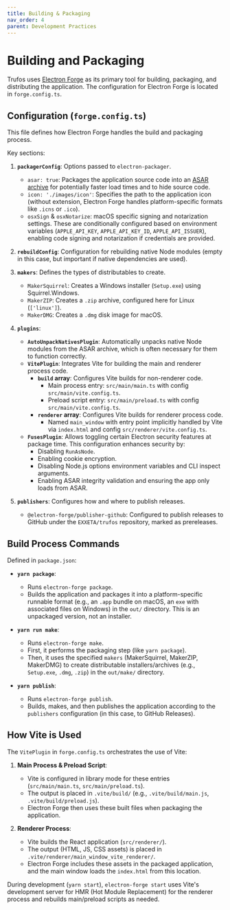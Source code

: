 ```yaml
---
title: Building & Packaging
nav_order: 4
parent: Development Practices
---
```


# Building and Packaging

Trufos uses [Electron Forge](https://www.electronforge.io/) as its primary tool for building, packaging, and distributing the application. The configuration for Electron Forge is located in `forge.config.ts`.

## Configuration (`forge.config.ts`)

This file defines how Electron Forge handles the build and packaging process.

Key sections:

1.  **`packagerConfig`**: Options passed to `electron-packager`.
    *   `asar: true`: Packages the application source code into an [ASAR archive](https://www.electronjs.org/docs/latest/tutorial/asar-archives) for potentially faster load times and to hide source code.
    *   `icon: './images/icon'`: Specifies the path to the application icon (without extension, Electron Forge handles platform-specific formats like `.icns` or `.ico`).
    *   `osxSign` & `osxNotarize`: macOS specific signing and notarization settings. These are conditionally configured based on environment variables (`APPLE_API_KEY`, `APPLE_API_KEY_ID`, `APPLE_API_ISSUER`), enabling code signing and notarization if credentials are provided.

2.  **`rebuildConfig`**: Configuration for rebuilding native Node modules (empty in this case, but important if native dependencies are used).

3.  **`makers`**: Defines the types of distributables to create.
    *   `MakerSquirrel`: Creates a Windows installer (`Setup.exe`) using Squirrel.Windows.
    *   `MakerZIP`: Creates a `.zip` archive, configured here for Linux (`['linux']`).
    *   `MakerDMG`: Creates a `.dmg` disk image for macOS.

4.  **`plugins`**:
    *   **`AutoUnpackNativesPlugin`**: Automatically unpacks native Node modules from the ASAR archive, which is often necessary for them to function correctly.
    *   **`VitePlugin`**: Integrates Vite for building the main and renderer process code.
        *   **`build` array**: Configures Vite builds for non-renderer code.
            *   Main process entry: `src/main/main.ts` with config `src/main/vite.config.ts`.
            *   Preload script entry: `src/main/preload.ts` with config `src/main/vite.config.ts`.
        *   **`renderer` array**: Configures Vite builds for renderer process code.
            *   Named `main_window` with entry point implicitly handled by Vite via `index.html` and config `src/renderer/vite.config.ts`.
    *   **`FusesPlugin`**: Allows toggling certain Electron security features at package time. This configuration enhances security by:
        *   Disabling `RunAsNode`.
        *   Enabling cookie encryption.
        *   Disabling Node.js options environment variables and CLI inspect arguments.
        *   Enabling ASAR integrity validation and ensuring the app only loads from ASAR.

5.  **`publishers`**: Configures how and where to publish releases.
    *   `@electron-forge/publisher-github`: Configured to publish releases to GitHub under the `EXXETA/trufos` repository, marked as prereleases.

## Build Process Commands

Defined in `package.json`:

*   **`yarn package`**:
    *   Runs `electron-forge package`.
    *   Builds the application and packages it into a platform-specific runnable format (e.g., an `.app` bundle on macOS, an `exe` with associated files on Windows) in the `out/` directory. This is an unpackaged version, not an installer.

*   **`yarn run make`**:
    *   Runs `electron-forge make`.
    *   First, it performs the packaging step (like `yarn package`).
    *   Then, it uses the specified `makers` (MakerSquirrel, MakerZIP, MakerDMG) to create distributable installers/archives (e.g., `Setup.exe`, `.dmg`, `.zip`) in the `out/make/` directory.

*   **`yarn publish`**:
    *   Runs `electron-forge publish`.
    *   Builds, makes, and then publishes the application according to the `publishers` configuration (in this case, to GitHub Releases).

## How Vite is Used

The `VitePlugin` in `forge.config.ts` orchestrates the use of Vite:

1.  **Main Process & Preload Script**:
    *   Vite is configured in library mode for these entries (`src/main/main.ts`, `src/main/preload.ts`).
    *   The output is placed in `.vite/build/` (e.g., `.vite/build/main.js`, `.vite/build/preload.js`).
    *   Electron Forge then uses these built files when packaging the application.

2.  **Renderer Process**:
    *   Vite builds the React application (`src/renderer/`).
    *   The output (HTML, JS, CSS assets) is placed in `.vite/renderer/main_window_vite_renderer/`.
    *   Electron Forge includes these assets in the packaged application, and the main window loads the `index.html` from this location.

During development (`yarn start`), `electron-forge start` uses Vite's development server for HMR (Hot Module Replacement) for the renderer process and rebuilds main/preload scripts as needed. 